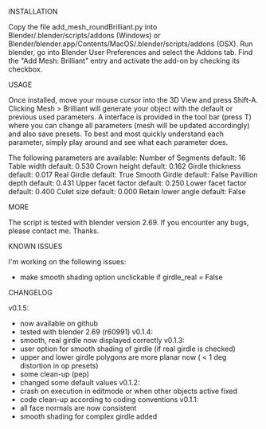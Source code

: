 INSTALLATION

Copy the file add_mesh_roundBrilliant.py into Blender/.blender/scripts/addons (Windows) or Blender/blender.app/Contents/MacOS/.blender/scripts/addons (OSX). Run blender, go into Blender User Preferences and select the Addons tab. Find the "Add Mesh: Brilliant" entry and activate the add-on by checking its checkbox.


USAGE

Once installed, move your mouse cursor into the 3D View and press Shift-A. Clicking Mesh > Brilliant will generate your object with the default or previous used parameters. A interface is provided in the tool bar (press T) where you can change all parameters (mesh will be updated accordingly) and also save presets. To best and most quickly understand each parameter, simply play around and see what each parameter does. 

The following parameters are available:
Number of Segments          default: 16 
Table width                 default: 0.530
Crown height                default: 0.162
Girdle thickness            default: 0.017
Real Girdle                 default: True
Smooth Girdle               default: False
Pavillion depth             default: 0.431
Upper facet factor          default: 0.250
Lower facet factor          default: 0.400
Culet size                  default: 0.000
Retain lower angle          default: False


MORE

The script is tested with blender version 2.69.
If you encounter any bugs, please contact me.
Thanks.


KNOWN ISSUES

I'm working on the following issues:
- make smooth shading option unclickable if girdle_real = False


CHANGELOG

v0.1.5:
- now available on github
- tested with blender 2.69 (r60991)
v0.1.4:
- smooth, real girdle now displayed correctly
v0.1.3:
- user option for smooth shading of girdle (if real girdle is checked)
- upper and lower girdle polygons are more planar now ( < 1 deg distortion in op presets)
- some clean-up (pep)
- changed some default values
v0.1.2:
- crash on execution in editmode or when other objects active fixed
- code clean-up according to coding conventions
v0.1.1:
- all face normals are now consistent
- smooth shading for complex girdle added